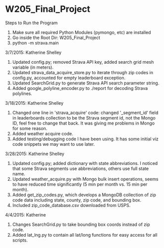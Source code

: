 # W205_Final_Project

Steps to Run the Program
1. Make sure all required Python Modules (pymongo, etc) are installed
2. Go inside the Root Dir: W205_Final_Project
3. python -m strava.main


3/7/2015:
Katherine Shelley
1. Updated config.py; removed Strava API key, added search grid mesh variable (in meters).
2. Updated strava_data_acquire_store.py to iterate through zip codes in config.py, accounted for empty leaderboard exception.
3. Updated SearchGrid.py to generate Strava API search parameter string.
4. Added google_polyline_encoder.py to ./report for decoding Strava polylines.

3/18/2015:
Katherine Shelley
1. Changed one line in 'strava_acquire' code: changed '_segment_id' field in leaderboards collection to be the Strava segment id, not the Mongo ID, feel free to change that back. It was giving me problems in Mongo for some reason.
2. Added weather acquire code.
3. Added testing/debugging code I have been using. It has some initial viz code snippets we may want to use later.


3/28/2015:
Katherine Shelley
1. Updated config.py; added dictionary with state abbreviations. I noticed that some Strava segments use abbreviations, others use full state name.
2. Updated weather_acquire.py with Mongo bulk insert operations, seems to have reduced time significantly (5 min per month vs. 15 min per month).
3. Added get_zip_codes.py, which develops a MongoDB collection of zip code data including state, county, zip code, and bounding box.
4. Included zip_code_database.csv downloaded from USPS.

4/4/2015:
Katherine
1. Changes SearchGrid.py to take bounding box coords instead of zip code.
2. Added lat_lng.py to contain all lat/long functions for easy access for all scripts.
